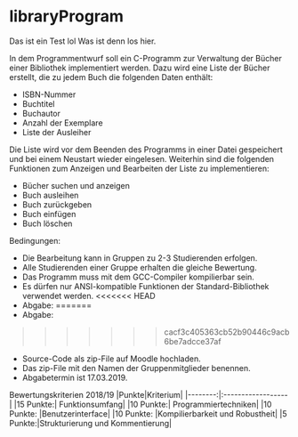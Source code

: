 # libraryProgram

Das ist ein Test lol
Was ist denn los hier.

In dem Programmentwurf soll ein C-Programm zur Verwaltung der Bücher einer Bibliothek
implementiert werden. Dazu wird eine Liste der Bücher erstellt, die zu jedem Buch die folgenden Daten enthält:
- ISBN-Nummer
- Buchtitel
- Buchautor
- Anzahl der Exemplare
- Liste der Ausleiher

Die Liste wird vor dem Beenden des Programms in einer Datei gespeichert und bei einem Neustart wieder eingelesen. Weiterhin sind die folgenden Funktionen zum Anzeigen und Bearbeiten der Liste zu implementieren:
- Bücher suchen und anzeigen
- Buch ausleihen
- Buch zurückgeben
- Buch einfügen
- Buch löschen

Bedingungen:
- Die Bearbeitung kann in Gruppen zu 2-3 Studierenden erfolgen.
- Alle Studierenden einer Gruppe erhalten die gleiche Bewertung.
- Das Programm muss mit dem GCC-Compiler kompilierbar sein.
- Es dürfen nur ANSI-kompatible Funktionen der Standard-Bibliothek verwendet werden.
<<<<<<< HEAD
- Abgabe:
=======
- Abgabe: 
>>>>>>> cacf3c405363cb52b90446c9acb6be7adcce37af
  - Source-Code als zip-File auf Moodle hochladen.
  - Das zip-File mit den Namen der Gruppenmitglieder benennen.
  - Abgabetermin ist 17.03.2019.

Bewertungskriterien 2018/19
|Punkte|Kriterium|
|--------:|:------------------|
|15 Punkte:| Funktionsumfang|
|10 Punkte:| Programmiertechniken|
|10 Punkte: |Benutzerinterface|
|10 Punkte: |Kompilierbarkeit und Robustheit|
|5 Punkte:|Strukturierung und Kommentierung|
